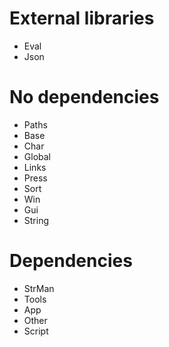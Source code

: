 # External libraries
* Eval
* Json

# No dependencies
* Paths
* Base
* Char
* Global
* Links
* Press
* Sort
* Win
* Gui
* String

# Dependencies
* StrMan
* Tools
* App
* Other
* Script